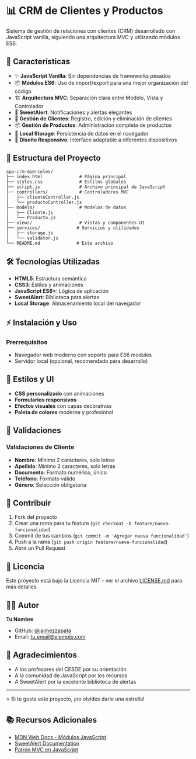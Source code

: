 # 📊 CRM de Clientes y Productos

Sistema de gestión de relaciones con clientes (CRM) desarrollado con JavaScript vanilla, siguiendo una arquitectura MVC y utilizando módulos ES6.

## 🚀 Características

- ✨ **JavaScript Vanilla**: Sin dependencias de frameworks pesados
- 📦 **Módulos ES6**: Uso de import/export para una mejor organización del código
- 🏗️ **Arquitectura MVC**: Separación clara entre Modelo, Vista y Controlador
- 🍬 **SweetAlert**: Notificaciones y alertas elegantes
- 👥 **Gestión de Clientes**: Registro, edición y eliminación de clientes
- 📦 **Gestión de Productos**: Administración completa de productos
- 💾 **Local Storage**: Persistencia de datos en el navegador
- 📱 **Diseño Responsivo**: Interface adaptable a diferentes dispositivos

## 📁 Estructura del Proyecto

```
app-crm-miercoles/
├── index.html              # Página principal
├── styles.css              # Estilos globales
├── script.js               # Archivo principal de JavaScript
├── controllers/            # Controladores MVC
│   ├── clienteController.js
│   └── productoController.js
├── models/                 # Modelos de datos
│   ├── Cliente.js
│   └── Producto.js
├── views/                  # Vistas y componentes UI
├── services/              # Servicios y utilidades
│   ├── storage.js
│   └── validator.js
└── README.md              # Este archivo
```

## 🛠️ Tecnologías Utilizadas

- **HTML5**: Estructura semántica
- **CSS3**: Estilos y animaciones
- **JavaScript ES6+**: Lógica de aplicación
- **SweetAlert**: Biblioteca para alertas
- **Local Storage**: Almacenamiento local del navegador

## ⚡ Instalación y Uso

### Prerrequisitos
- Navegador web moderno con soporte para ES6 modules
- Servidor local (opcional, recomendado para desarrollo)

## 🎨 Estilos y UI

- **CSS personalizado** con animaciones
- **Formularios responsivos**
- **Efectos visuales** con capas decorativas
- **Paleta de colores** moderna y profesional

## 🧪 Validaciones

### Validaciones de Cliente
- **Nombre**: Mínimo 2 caracteres, solo letras
- **Apellido**: Mínimo 2 caracteres, solo letras
- **Documento**: Formato numérico, único
- **Teléfono**: Formato válido
- **Género**: Selección obligatoria

## 🤝 Contribuir

1. Fork del proyecto
2. Crear una rama para tu feature (`git checkout -b feature/nueva-funcionalidad`)
3. Commit de tus cambios (`git commit -m 'Agregar nueva funcionalidad'`)
4. Push a la rama (`git push origin feature/nueva-funcionalidad`)
5. Abrir un Pull Request


## 📄 Licencia

Este proyecto está bajo la Licencia MIT - ver el archivo [LICENSE.md](LICENSE.md) para más detalles.

## 👨‍💻 Autor

**Tu Nombre**
- GitHub: [@jaimezzapata](https://github.com/jaimezzapata)
- Email: tu.email@ejemplo.com

## 🙏 Agradecimientos

- A los profesores del CESDE por su orientación
- A la comunidad de JavaScript por los recursos
- A SweetAlert por la excelente biblioteca de alertas

---

⭐ Si te gusta este proyecto, ¡no olvides darle una estrella!

## 📚 Recursos Adicionales

- [MDN Web Docs - Módulos JavaScript](https://developer.mozilla.org/es/docs/Web/JavaScript/Guide/Modules)
- [SweetAlert Documentation](https://sweetalert2.github.io/)
- [Patrón MVC en JavaScript](https://www.patterns.dev/posts/mvc-pattern/)